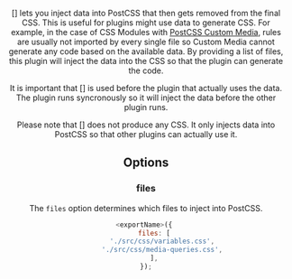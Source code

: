 <!-- Available Variables: -->
<!-- <humanReadableName> PostCSS Your Plugin -->
<!-- <exportName> postcssYourPlugin -->
<!-- <packageName> @csstools/postcss-your-plugin -->
<!-- <packageVersion> 1.0.0 -->
<!-- <packagePath> plugins/postcss-your-plugin -->
<!-- <cssdbId> your-feature -->
<!-- <specUrl> https://www.w3.org/TR/css-color-4/#funcdef-color -->
<!-- <example.css> file contents for examples/example.css -->
<!-- <header> -->
<!-- <usage> usage instructions -->
<!-- <envSupport> -->
<!-- <corsWarning> -->
<!-- <linkList> -->
<!-- to generate : npm run docs -->

<header>

[<humanReadableName>] lets you inject data into PostCSS that then gets removed from the final CSS. This is useful for 
plugins might use data to generate CSS. For example, in the case of CSS Modules with [PostCSS Custom Media](https://github.com/csstools/postcss-plugins/tree/main/plugins/postcss-custom-media), rules
are usually not imported by every single file so Custom Media cannot generate any code based on the available data. By
providing a list of files, this plugin will inject the data into the CSS so that the plugin can generate the code.

It is important that [<humanReadableName>] is used before the plugin that actually uses the data. The plugin runs 
syncronously so it will inject the data before the other plugin runs.

Please note that [<humanReadableName>] does not produce any CSS. It only injects data into PostCSS so that other plugins
can actually use it.

<usage>

<envSupport>

## Options

### files

The `files` option determines which files to inject into PostCSS.

```js
<exportName>({ 
	files: [
		'./src/css/variables.css',
		'./src/css/media-queries.css',
	],
});
```

<linkList>
